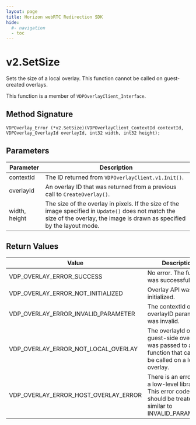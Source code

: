 ```yaml
---
layout: page
title: Horizon webRTC Redirection SDK
hide:
  #- navigation
  - toc
---
```

# v2.SetSize

Sets the size of a local overlay. This function cannot be called on guest-created overlays.

This function is a member of `VDPOverlayClient_Interface`.

## Method Signature
```
VDPOverlay_Error (*v2.SetSize)(VDPOverlayClient_ContextId contextId, VDPOverlay_OverlayId overlayId, int32 width, int32 height);
```

## Parameters

| Parameter | Description |
| --------- | ----------- |
| contextId | The ID returned from `VDPOverlayClient.v1.Init()`. |
| overlayId | An overlay ID that was returned from a previous call to `CreateOverlay()`. |
| width, height	| The size of the overlay in pixels. If the size of the image specified in `Update()` does not match the size of the overlay, the image is drawn as specified by the layout mode. |

## Return Values

| Value | Description |
| ----- | ----------- |
| VDP_OVERLAY_ERROR_SUCCESS | No error. The function was successful. |
| VDP_OVERLAY_ERROR_NOT_INITIALIZED	| Overlay API was not initialized. |
| VDP_OVERLAY_ERROR_INVALID_PARAMETER | The contextId or overlayID parameter was invalid. |
| VDP_OVERLAY_ERROR_NOT_LOCAL_OVERLAY | The overlayId of a guest-side overlay was passed to a function that can only be called on a local overlay. |
| VDP_OVERLAY_ERROR_HOST_OVERLAY_ERROR | There is an error with a low-level library. This error code should be treated as similar to INVALID_PARAMETER. |

